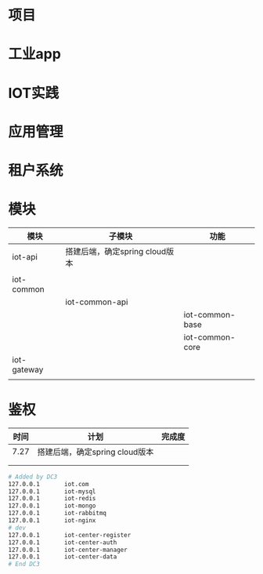 # 项目

# 工业app

# IOT实践

# 应用管理

# 租户系统

# 模块

| 模块              | 子模块                   | 功能  |
|-----------------|-----------------------|-----|
| iot-api         | 搭建后端，确定spring cloud版本 |     |
|                 |                       |     |
| iot-common      |                       |     |
|                 | iot-common-api        |     |
||| iot-common-base |
||| iot-common-core |
| iot-gateway     |                       |     |
||||

# 鉴权

| 时间   | 计划                    | 完成度 |
|------|-----------------------|-----|
| 7.27 | 搭建后端，确定spring cloud版本 |     |
|      |                       |     |
|      |                       |     |


```bash
# Added by DC3
127.0.0.1       iot.com
127.0.0.1       iot-mysql
127.0.0.1       iot-redis
127.0.0.1       iot-mongo
127.0.0.1       iot-rabbitmq
127.0.0.1       iot-nginx
# dev
127.0.0.1       iot-center-register
127.0.0.1       iot-center-auth
127.0.0.1       iot-center-manager
127.0.0.1       iot-center-data
# End DC3
```


